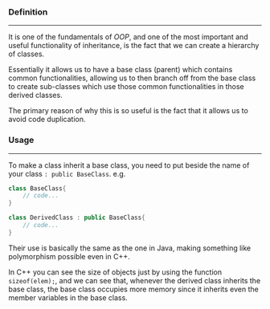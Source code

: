 ### Definition
---
It is one of the fundamentals of $OOP$, and one of the most important and useful functionality of inheritance, is the fact that we can create a hierarchy of classes. 

Essentially it allows us to have a base class (parent) which contains common functionalities, allowing us to then branch off from the base class to create sub-classes which use those common functionalities in those derived classes.

The primary reason of why this is so useful is the fact that it allows us to avoid code duplication.
### Usage
---
To make a class inherit a base class, you need to put beside the name of your class `: public BaseClass`.
e.g.

```cpp
class BaseClass{
	// code...
}

class DerivedClass : public BaseClass{
	// code...
}
```

Their use is basically the same as the one in Java, making something like polymorphism possible even in C++.

In C++ you can see the size of objects just by using the function `sizeof(elem);`, and we can see that, whenever the derived class inherits the base class, the base class occupies more memory since it inherits even the member variables in the base class.